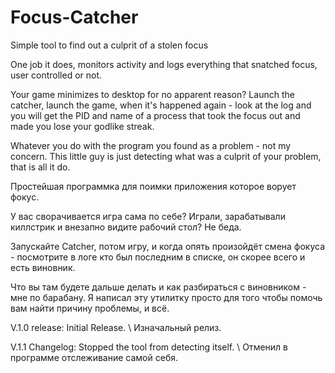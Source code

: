 # Focus-Catcher
Simple tool to find out a culprit of a stolen focus

One job it does, monitors activity and logs everything that snatched focus, user controlled or not. 

Your game minimizes to desktop for no apparent reason? Launch the catcher, launch the game, when it's happened again - look at the log and you will get the PID and name of a process that took the focus out and made you lose your godlike streak.

Whatever you do with the program you found as a problem - not my concern. This little guy is just detecting what was a culprit of your problem, that is all it do.

Простейшая программка для поимки приложения которое ворует фокус. 

У вас сворачивается игра сама по себе? Играли, зарабатывали киллстрик и внезапно видите рабочий стол? Не беда. 

Запускайте Catcher, потом игру, и когда опять произойдёт смена фокуса - посмотрите в логе кто был последним в списке, он скорее всего и есть виновник.

Что вы там будете дальше делать и как разбираться с виновником - мне по барабану. Я написал эту утилитку просто для того чтобы помочь вам найти причину проблемы, и всё.

V.1.0 release: 
Initial Release. \ Изначальный релиз.

V.1.1 Changelog:
Stopped the tool from detecting itself. \ Отменил в программе отслеживание самой себя.

